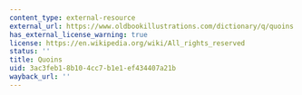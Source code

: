 ```yaml
---
content_type: external-resource
external_url: https://www.oldbookillustrations.com/dictionary/q/quoins
has_external_license_warning: true
license: https://en.wikipedia.org/wiki/All_rights_reserved
status: ''
title: Quoins
uid: 3ac3feb1-8b10-4cc7-b1e1-ef434407a21b
wayback_url: ''
---
```

